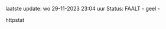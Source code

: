 laatste update: 
wo 29-11-2023 23:04   uur 
Status: FAALT - geel - 
<div class="service Y">httpstat</div>